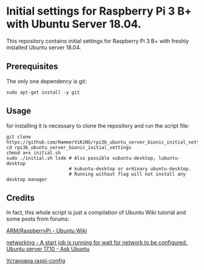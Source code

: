 # Initial settings for Raspberry Pi 3 B+ with Ubuntu Server 18.04.
This repository contains initial settings for Raspberry Pi 3 B+ with freshly installed Ubuntu server 18.04.

## Prerequisites
The only one dependency is git:
```
sudo apt-get install -y git
```

## Usage
for installing it is necessary to clone the repository and run the script file:
```
git clone https://github.com/HammerViKiNG/rpi3b_ubuntu_server_bionic_initial_settings.git
cd rpi3b_ubuntu_server_bionic_initial_settings
chmod a+x initial.sh
sudo ./initial.sh lxde # Also possible xubuntu-desktop, lubuntu-desktop
                       # kubuntu-desktop or ordinary ubuntu-desktop.
                       # Running without flag will not install any desktop manager
```

## Credits
In fact, this whole script is just a compilation of Ubuntu Wiki tutorial and some posts from forums:

[ARM/RaspberryPi - Ubuntu Wiki](https://wiki.ubuntu.com/ARM/RaspberryPi)

[networking - A start job is running for wait for network to be configured. Ubuntu server 17.10 - Ask Ubuntu](https://askubuntu.com/questions/972215/a-start-job-is-running-for-wait-for-network-to-be-configured-ubuntu-server-17-1)

[Установка raspi-config](https://quaded.com/%D1%83%D1%81%D1%82%D0%B0%D0%BD%D0%BE%D0%B2%D0%BA%D0%B0-raspi-config/)

